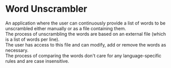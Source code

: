 # Word Unscrambler
An application where the user can continuously provide a list of words to be unscrambled either manually or as a file containing them.<br />
The process of unscrambling the words are based on an external file (which is a list of words per line).<br />
The user has access to this file and can modify, add or remove the words as necessary.<br />
The process of comparing the words don't care for any language-specific rules and are case insensitive.<br />
